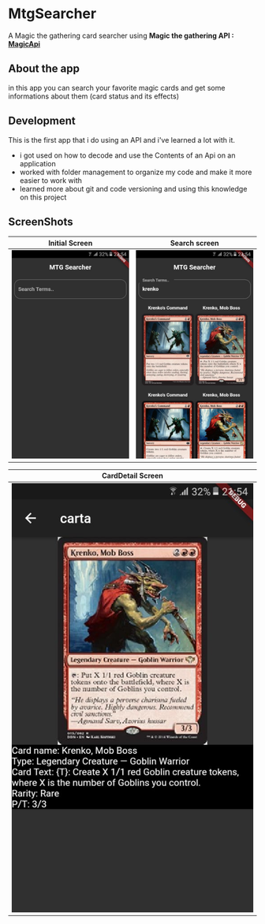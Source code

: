 # MtgSearcher
A Magic the gathering card searcher using **Magic the gathering API : [MagicApi](https://docs.magicthegathering.io/)** 


## About the app
in this app you can search your favorite magic cards and get some informations about them (card status and its effects)

## Development
This is the first app that i do using an API and i've learned a lot with it.

* i got used on how to decode and use the Contents of an Api on an application 
* worked with folder management to organize my code and make it more easier to work with
* learned more about git and code versioning and using this knowledge on this project

## ScreenShots
Initial Screen         |  Search screen
:-------------------------:|:-------------------------:
![Tela inicial](https://github.com/Jaofranca/MtgSearcher/blob/master/AppImages/1.jpeg) |  ![Escolha de Nomes](https://github.com/Jaofranca/MtgSearcher/blob/master/AppImages/2.jpeg)

CardDetail Screen        |  
:-------------------------:|
![Tela do jogo](https://github.com/Jaofranca/MtgSearcher/blob/master/AppImages/3.jpeg)  |

